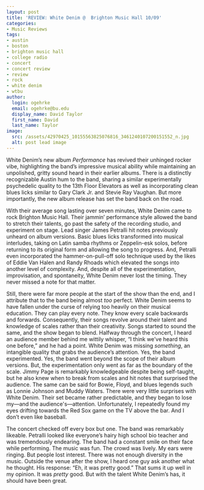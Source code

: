 ```yaml
---
layout: post
title: 'REVIEW: White Denim @  Brighton Music Hall 10/09'
categories:
- Music Reviews
tags:
- austin
- boston
- brighton music hall
- college radio
- concert
- concert review
- review
- rock
- white denim
- wtbu
author:
  login: ogehrke
  email: ogehrke@bu.edu
  display_name: David Taylor
  first_name: David
  last_name: Taylor
image:
  src: /assets/42970425_10155563825076816_3461240107200151552_n.jpg
  alt: post lead image
---
```

White Denim’s new album _Performance_ has revived their unhinged rocker vibe, highlighting the band’s impressive musical ability while maintaining an unpolished, gritty sound heard in their earlier albums. There is a distinctly recognizable Austin hum to the band, sharing a similar experimentally psychedelic quality to the 13th Floor Elevators as well as incorporating clean blues licks similar to Gary Clark Jr. and Stevie Ray Vaughan. But more importantly, the new album release has set the band back on the road.

With their average song lasting over seven minutes, White Denim came to rock Brighton Music Hall. Their jammin’ performance style allowed the band to stretch their talents, go past the safety of the recording studio, and experiment on stage. Lead singer James Petralli hit notes previously unheard on album versions. Basic blues licks transformed into musical interludes, taking on Latin samba rhythms or Zeppelin-esk solos, before returning to its original form and allowing the song to progress. And, Petralli even incorporated the hammer-on-pull-off solo technique used by the likes of Eddie Van Halen and Randy Rhoads which elevated the songs into another level of complexity. And, despite all of the experimentation, improvisation, and spontaneity, White Denim never lost the timing. They never missed a note for that matter.

Still, there were far more people at the start of the show than the end, and I attribute that to the band being almost _too_ perfect. White Denim seems to have fallen under the curse of relying too heavily on their musical education. They can play every note. They know every scale backwards and forwards. Consequently, their songs revolve around their talent and knowledge of scales rather than their creativity. Songs started to sound the same, and the show began to blend. Halfway through the concert, I heard an audience member behind me wittily whisper, “I think we’ve heard this one before,” and he had a point. White Denim was missing _something_, an intangible quality that grabs the audience’s attention. Yes, the band experimented. Yes, the band went beyond the scope of their album versions. But, the experimentation only went as far as the boundary of the scale. Jimmy Page is remarkably knowledgeable despite being self-taught, but he also knew when to break from scales and hit notes that surprised the audience. The same can be said for Bowie, Floyd, and blues legends such as Lonnie Johnson and Muddy Waters. There were very little surprises with White Denim. Their set became rather predictable, and they began to lose my—and the audience's—attention. Unfortunately, I repeatedly found my eyes drifting towards the Red Sox game on the TV above the bar. And I don’t even like baseball.

The concert checked off every box but one. The band was remarkably likeable. Petralli looked like everyone’s hairy high school bio teacher and was tremendously endearing. The band had a constant smile on their face while performing. The music was fun. The crowd was lively. My ears were ringing. But people lost interest. There was not enough diversity in the music. Outside the venue after the show, I heard one guy ask another what he thought. His response: “Eh, it was pretty good.” That sums it up well in my opinion. It was _pretty_ good. But with the talent White Denim’s has, it should have been great.